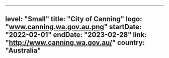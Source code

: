 
---
level: "Small"
title: "City of Canning"
logo: "www.canning.wa.gov.au.png"
startDate: "2022-02-01"
endDate: "2023-02-28"
link: "http://www.canning.wa.gov.au/"
country: "Australia"
---

